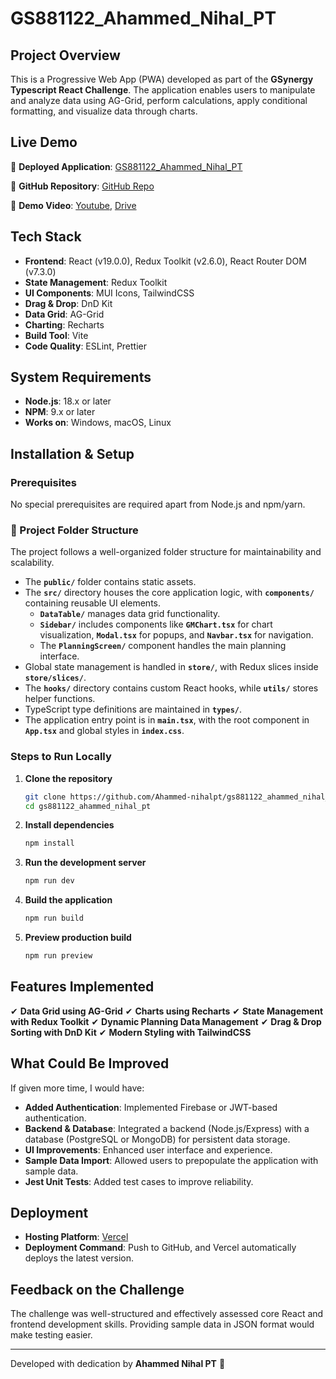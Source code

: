 # GS881122_Ahammed_Nihal_PT

## Project Overview

This is a Progressive Web App (PWA) developed as part of the **GSynergy Typescript React Challenge**. The application enables users to manipulate and analyze data using AG-Grid, perform calculations, apply conditional formatting, and visualize data through charts.

## Live Demo

🔗 **Deployed Application**: [GS881122_Ahammed_Nihal_PT](https://gs881122-ahammed-nihal-pt.vercel.app)

🔗 **GitHub Repository**: [GitHub Repo](https://github.com/Ahammed-nihalpt/gs881122_ahammed_nihal_pt)

🔗 **Demo Video**: [Youtube](https://youtu.be/6-qzVt9rKc4), [Drive](https://drive.google.com/file/d/1AdoqyBoYQfVIeRzBx9kjfJZuBj96elPc/view?usp=drive_link)

## Tech Stack

- **Frontend**: React (v19.0.0), Redux Toolkit (v2.6.0), React Router DOM (v7.3.0)
- **State Management**: Redux Toolkit
- **UI Components**: MUI Icons, TailwindCSS
- **Drag & Drop**: DnD Kit
- **Data Grid**: AG-Grid
- **Charting**: Recharts
- **Build Tool**: Vite
- **Code Quality**: ESLint, Prettier

## System Requirements

- **Node.js**: 18.x or later
- **NPM**: 9.x or later
- **Works on**: Windows, macOS, Linux

## Installation & Setup

### Prerequisites

No special prerequisites are required apart from Node.js and npm/yarn.

### 📂 Project Folder Structure

The project follows a well-organized folder structure for maintainability and scalability.

- The **`public/`** folder contains static assets.
- The **`src/`** directory houses the core application logic, with **`components/`** containing reusable UI elements.
  - **`DataTable/`** manages data grid functionality.
  - **`Sidebar/`** includes components like **`GMChart.tsx`** for chart visualization, **`Modal.tsx`** for popups, and **`Navbar.tsx`** for navigation.
  - The **`PlanningScreen/`** component handles the main planning interface.
- Global state management is handled in **`store/`**, with Redux slices inside **`store/slices/`**.
- The **`hooks/`** directory contains custom React hooks, while **`utils/`** stores helper functions.
- TypeScript type definitions are maintained in **`types/`**.
- The application entry point is in **`main.tsx`**, with the root component in **`App.tsx`** and global styles in **`index.css`**.

### Steps to Run Locally

1. **Clone the repository**
   ```sh
   git clone https://github.com/Ahammed-nihalpt/gs881122_ahammed_nihal_pt.git
   cd gs881122_ahammed_nihal_pt
   ```
2. **Install dependencies**
   ```sh
   npm install
   ```
3. **Run the development server**
   ```sh
   npm run dev
   ```
4. **Build the application**
   ```sh
   npm run build
   ```
5. **Preview production build**
   ```sh
   npm run preview
   ```

## Features Implemented

✔ **Data Grid using AG-Grid**
✔ **Charts using Recharts**
✔ **State Management with Redux Toolkit**
✔ **Dynamic Planning Data Management**
✔ **Drag & Drop Sorting with DnD Kit**
✔ **Modern Styling with TailwindCSS**

## What Could Be Improved

If given more time, I would have:

- **Added Authentication**: Implemented Firebase or JWT-based authentication.
- **Backend & Database**: Integrated a backend (Node.js/Express) with a database (PostgreSQL or MongoDB) for persistent data storage.
- **UI Improvements**: Enhanced user interface and experience.
- **Sample Data Import**: Allowed users to prepopulate the application with sample data.
- **Jest Unit Tests**: Added test cases to improve reliability.

## Deployment

- **Hosting Platform**: [Vercel](https://vercel.com/)
- **Deployment Command**: Push to GitHub, and Vercel automatically deploys the latest version.

## Feedback on the Challenge

The challenge was well-structured and effectively assessed core React and frontend development skills. Providing sample data in JSON format would make testing easier.

---

Developed with dedication by **Ahammed Nihal PT** 🚀
